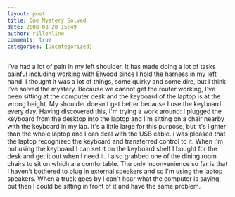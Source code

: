 ```yaml
---
layout: post
title: One Mystery Solved
date: 2008-08-20 15:49
author: rillonline
comments: true
categories: [Uncategorized]
---
```

I've had a lot of pain in my left shoulder. It has made doing a lot of tasks painful including working with Elwood since I hold the harness in my left hand. I thought it was a lot of things, some quirky and some dire, but I think I've solved the mystery. Because we cannot get the router working, I've been sitting at the computer desk and the keyboard of the laptop is at the wrong height. My shoulder doesn't get better because I use the keyboard every day. Having discovered this, I'm trying a work around: I plugged the keyboard from the desktop into the laptop and I'm&nbsp;sitting on a chair nearby with the keyboard in my lap. It's a little large for this purpose, but it's lighter than the whole laptop and I can deal with the USB cable. i was pleased that the laptop recognized the keyboard and transferred control to it. When I'm not using the keyboard I can set it on the keyboard shelf I bought for the desk and get it out when I need it. I also grabbed one of the dining room chairs to sit on which are comfortable. The only inconvenience so far is that I haven't bothered to plug in external speakers and so I'm using the laptop speakers. When a truck goes by I can't hear what the computer is saying, but then I could be sitting in front of it and have the same problem.
